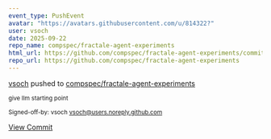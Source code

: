 ```yaml
---
event_type: PushEvent
avatar: "https://avatars.githubusercontent.com/u/814322?"
user: vsoch
date: 2025-09-22
repo_name: compspec/fractale-agent-experiments
html_url: https://github.com/compspec/fractale-agent-experiments/commit/2774661689700579942ddb59e3f5336533ca3f17
repo_url: https://github.com/compspec/fractale-agent-experiments
---
```


<a href='https://github.com/vsoch' target='_blank'>vsoch</a> pushed to <a href='https://github.com/compspec/fractale-agent-experiments' target='_blank'>compspec/fractale-agent-experiments</a>

<small>give llm starting point

Signed-off-by: vsoch <vsoch@users.noreply.github.com></small>

<a href='https://github.com/compspec/fractale-agent-experiments/commit/2774661689700579942ddb59e3f5336533ca3f17' target='_blank'>View Commit</a>